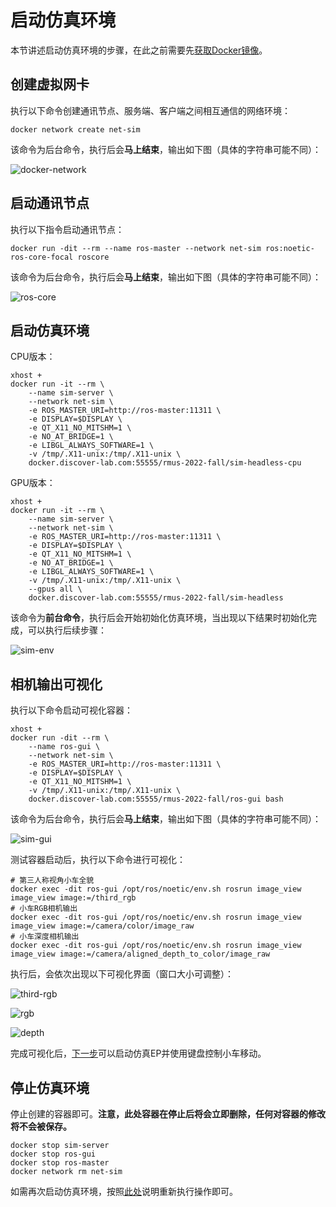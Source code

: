 # 启动仿真环境

本节讲述启动仿真环境的步骤，在此之前需要先[获取Docker镜像](./prepare-images.md)。

## 创建虚拟网卡

执行以下命令创建通讯节点、服务端、客户端之间相互通信的网络环境：

```shell
docker network create net-sim
```

该命令为后台命令，执行后会**马上结束**，输出如下图（具体的字符串可能不同）：

![docker-network](../assets/docker-network.png)

## 启动通讯节点

执行以下指令启动通讯节点：

```shell
docker run -dit --rm --name ros-master --network net-sim ros:noetic-ros-core-focal roscore
```

该命令为后台命令，执行后会**马上结束**，输出如下图（具体的字符串可能不同）：

![ros-core](../assets/ros-core.png)

## 启动仿真环境

CPU版本：

```shell
xhost +
docker run -it --rm \
	--name sim-server \
    --network net-sim \
	-e ROS_MASTER_URI=http://ros-master:11311 \
    -e DISPLAY=$DISPLAY \
    -e QT_X11_NO_MITSHM=1 \
    -e NO_AT_BRIDGE=1 \
    -e LIBGL_ALWAYS_SOFTWARE=1 \
    -v /tmp/.X11-unix:/tmp/.X11-unix \
	docker.discover-lab.com:55555/rmus-2022-fall/sim-headless-cpu
```

GPU版本：

```shell
xhost +
docker run -it --rm \
	--name sim-server \
    --network net-sim \
	-e ROS_MASTER_URI=http://ros-master:11311 \
    -e DISPLAY=$DISPLAY \
    -e QT_X11_NO_MITSHM=1 \
    -e NO_AT_BRIDGE=1 \
    -e LIBGL_ALWAYS_SOFTWARE=1 \
    -v /tmp/.X11-unix:/tmp/.X11-unix \
    --gpus all \
	docker.discover-lab.com:55555/rmus-2022-fall/sim-headless
```

该命令为**前台命令**，执行后会开始初始化仿真环境，当出现以下结果时初始化完成，可以执行后续步骤：

![sim-env](../assets/sim-env.png)

## 相机输出可视化

执行以下命令启动可视化容器：

```shell
xhost +
docker run -dit --rm \
    --name ros-gui \
    --network net-sim \
    -e ROS_MASTER_URI=http://ros-master:11311 \
    -e DISPLAY=$DISPLAY \
    -e QT_X11_NO_MITSHM=1 \
    -v /tmp/.X11-unix:/tmp/.X11-unix \
    docker.discover-lab.com:55555/rmus-2022-fall/ros-gui bash
```

该命令为后台命令，执行后会**马上结束**，输出如下图（具体的字符串可能不同）：

![sim-gui](../assets/sim-gui.png)

测试容器启动后，执行以下命令进行可视化：

```shell
# 第三人称视角小车全貌
docker exec -dit ros-gui /opt/ros/noetic/env.sh rosrun image_view image_view image:=/third_rgb
# 小车RGB相机输出
docker exec -dit ros-gui /opt/ros/noetic/env.sh rosrun image_view image_view image:=/camera/color/image_raw
# 小车深度相机输出
docker exec -dit ros-gui /opt/ros/noetic/env.sh rosrun image_view image_view image:=/camera/aligned_depth_to_color/image_raw
```

执行后，会依次出现以下可视化界面（窗口大小可调整）：

![third-rgb](../assets/third-rgb.png)

![rgb](../assets/rgb.png)

![depth](../assets/depth.png)

完成可视化后，[下一步](./start-sim-ep.md)可以启动仿真EP并使用键盘控制小车移动。

## 停止仿真环境

停止创建的容器即可。**注意，此处容器在停止后将会立即删除，任何对容器的修改将不会被保存。**

```shell
docker stop sim-server
docker stop ros-gui
docker stop ros-master
docker network rm net-sim
```

如需再次启动仿真环境，按照[此处](#2)说明重新执行操作即可。